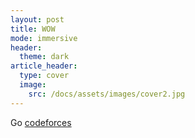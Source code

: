 ```yaml
---
layout: post
title: WOW
mode: immersive
header:
  theme: dark
article_header:
  type: cover
  image:
    src: /docs/assets/images/cover2.jpg
---
```


Go [codeforces](https://codeforces.com) 
